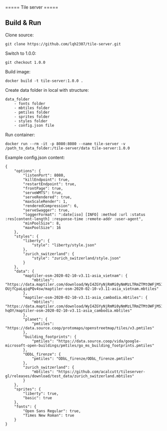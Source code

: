 ===== Tile server =====

## Build & Run

Clone source:

	git clone https://github.com/lqh2307/tile-server.git

Switch to 1.0.0:

	git checkout 1.0.0

Build image:

	docker build -t tile-server:1.0.0 .

Create data folder in local with structure:

	data_folder
		- fonts folder
		- mbtiles folder
		- pmtiles folder
		- sprites folder
		- styles folder
		- config.json file

Run container:

	docker run --rm -it -p 8080:8080 --name tile-server -v /path_to_data_folder:/tile-server/data tile-server:1.0.0

Example config.json content:

	{
		"options": {
			"listenPort": 8080,
			"killEndpoint": true,
			"restartEndpoint": true,
			"frontPage": true,
			"serveWMTS": true,
			"serveRendered": true,
			"maxScaleRender": 1,
			"renderedCompression": 6,
			"serveSwagger": true,
			"loggerFormat": ":date[iso] [INFO] :method :url :status :res[content-length] :response-time :remote-addr :user-agent",
			"minPoolSize": 8,
			"maxPoolSize": 16
		},
		"styles": {
			"liberty": {
				"style": "liberty/style.json"
			},
			"zurich_switzerland": {
				"style": "zurich_switzerland/style.json"
			}
		},
		"data": {
			"maptiler-osm-2020-02-10-v3.11-asia_vietnam": {
				"mbtiles": "https://data.maptiler.com/download/WyI4ZGYyNjRmMi0yNmMzLTRmZTMtOWFjMS1kNDkyMGJkYWRmYzIiLCItMSIsMTcwMDld.ZsnBRw.ncIEITZnE-OUjfCpaLqiqPQv4sw/maptiler-osm-2020-02-10-v3.11-asia_vietnam.mbtiles"
			},
			"maptiler-osm-2020-02-10-v3.11-asia_cambodia.mbtiles": {
				"mbtiles": "https://data.maptiler.com/download/WyI4ZGYyNjRmMi0yNmMzLTRmZTMtOWFjMS1kNDkyMGJkYWRmYzIiLCItMSIsMTY5Mjld.ZsngxA.VwWB3Ja4Tzb_haPX1lbrG9-hqOY/maptiler-osm-2020-02-10-v3.11-asia_cambodia.mbtiles"
			},
			"planet": {
				"pmtiles": "https://data.source.coop/protomaps/openstreetmap/tiles/v3.pmtiles"
			},
			"building_footprints": {
				"pmtiles": "https://data.source.coop/vida/google-microsoft-open-buildings/pmtiles/go_ms_building_footprints.pmtiles"
			},
			"ODbL_firenze": {
				"pmtiles": "ODbL_firenze/ODbL_firenze.pmtiles"
			},
			"zurich_switzerland": {
				"mbtiles": "https://github.com/acalcutt/tileserver-gl/releases/download/test_data/zurich_switzerland.mbtiles"
			}
		},
		"sprites": {
			"liberty": true,
			"basic": true
		},
		"fonts": {
			"Open Sans Regular": true,
			"Times New Roman": true
		}
	}
